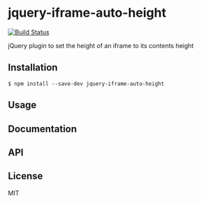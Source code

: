 # jquery-iframe-auto-height

[![Build Status](https://secure.travis-ci.org/house9/jquery-iframe-auto-height.png?branch=master)](http://travis-ci.org/house9/jquery-iframe-auto-height)

jQuery plugin to set the height of an iframe to its contents height

## Installation

```
$ npm install --save-dev jquery-iframe-auto-height
```

## Usage

## Documentation

## API

## License

MIT
